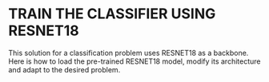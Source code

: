# TRAIN THE CLASSIFIER USING RESNET18

This solution for a classification problem uses RESNET18 as a backbone. 
Here is how to load the pre-trained RESNET18 model, modify its architecture and adapt to the desired problem.
